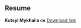 ## Resume

**Kutsyi Mykhailo cv**
[Download link](https://downgit.github.io/#/home?url=https://github.com/MykhailoKutsyi/cv/blob/main/Kutsyi_Mykhailo_cv.pdf)
